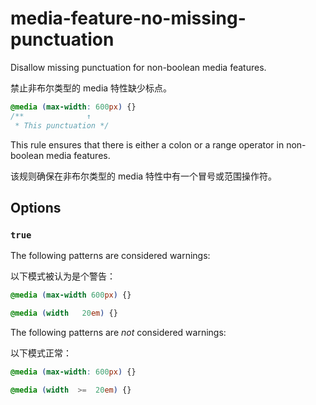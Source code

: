 # media-feature-no-missing-punctuation

Disallow missing punctuation for non-boolean media features.

禁止非布尔类型的 media 特性缺少标点。

```css
@media (max-width: 600px) {}
/**              ↑
 * This punctuation */
```

This rule ensures that there is either a colon or a range operator in non-boolean media features.

该规则确保在非布尔类型的 media 特性中有一个冒号或范围操作符。

## Options

### `true`

The following patterns are considered warnings:

以下模式被认为是个警告：

```css
@media (max-width 600px) {}
```

```css
@media (width   20em) {}
```

The following patterns are *not* considered warnings:

以下模式正常：

```css
@media (max-width: 600px) {}
```

```css
@media (width  >=  20em) {}
```
